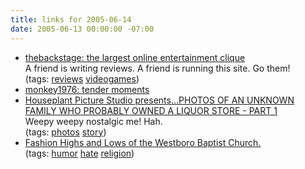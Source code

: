 ```yaml
---
title: links for 2005-06-14
date: 2005-06-13 00:00:00 -07:00
---
```


<ul class="delicious">
	<li>
		<div class="delicious-link"><a href="http://www.thebackstage.org/war2.html">thebackstage: the largest online entertainment clique</a></div>
		<div class="delicious-extended">A friend is writing reviews. A friend is running this site. Go them!</div>
		<div class="delicious-tags">(tags: <a href="http://del.icio.us/torrez/reviews">reviews</a> <a href="http://del.icio.us/torrez/videogames">videogames</a>)</div>
	</li>
	<li>
		<div class="delicious-link"><a href="http://www.livejournal.com/users/monkey1976/201917.html">monkey1976: tender moments</a></div>
	</li>
	<li>
		<div class="delicious-link"><a href="http://www.houseplantpicturestudio.com/HPS/liquorwebfotos/liquor.html">Houseplant Picture Studio presents...PHOTOS OF AN UNKNOWN FAMILY WHO PROBABLY OWNED A LIQUOR STORE - PART 1</a></div>
		<div class="delicious-extended">Weepy weepy nostalgic me! Hah.</div>
		<div class="delicious-tags">(tags: <a href="http://del.icio.us/torrez/photos">photos</a> <a href="http://del.icio.us/torrez/story">story</a>)</div>
	</li>
	<li>
		<div class="delicious-link"><a href="http://www.utterwonder.com/archives/2005/06/fashion_highs_a.php">Fashion Highs and Lows of the Westboro Baptist Church.</a></div>
		<div class="delicious-tags">(tags: <a href="http://del.icio.us/torrez/humor">humor</a> <a href="http://del.icio.us/torrez/hate">hate</a> <a href="http://del.icio.us/torrez/religion">religion</a>)</div>
	</li>
</ul>
